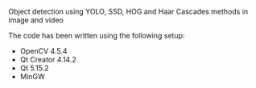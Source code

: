 Object detection using YOLO, SSD, HOG and Haar Cascades methods in image and video

The code has been written using the following setup:
- OpenCV 4.5.4
- Qt Creator 4.14.2
- Qt 5.15.2
- MinGW
